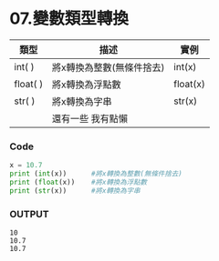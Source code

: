 # 07.變數類型轉換
| 類型 | 描述 | 實例 |
| ---- | ---- | ----|
| int( ) | 將x轉換為整數(無條件捨去) | int(x)|
| float( ) | 將x轉換為浮點數 | float(x)|
| str( ) | 將x轉換為字串 | str(x)|
| |還有一些 我有點懶 | |

### Code
```python
x = 10.7    
print (int(x))      #將x轉換為整數(無條件捨去)
print (float(x))    #將x轉換為浮點數
print (str(x))      #將x轉換為字串
```
### OUTPUT
```
10
10.7
10.7
```